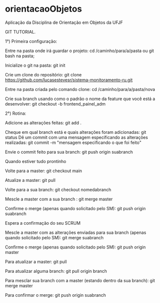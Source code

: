 # orientacaoObjetos
Aplicação da Disciplina de Orientação em Objetos da UFJF

GIT TUTORIAL.

1°) Primeira configuração:

Entre na pasta onde irá guardar o projeto: cd /caminho/para/a/pasta ou git bash na pasta;

Inicialize o git na pasta: git init

Crie um clone do repositório: git clone https://github.com/lucasestevesr/sistema-monitoramento-ru.git

Entre na pasta criada pelo comando clone: cd /caminho/para/a/pasta/nova

Crie sua branch usando como o padrão o nome da feature que você está a desenvolver: git checkout -b frontend_painel_adm

2°) Rotina:

Adicione as alterações feitas: git add .

Cheque em qual branch está e quais alterações foram adicionadas: 
git status
Dê um commit com uma mensagem especificando as alterações realizadas: git commit -m "mensagem especificando o que foi feito"

Envie o commit feito para sua branch: git push origin suabranch

Quando estiver tudo prontinho

Volte para a master: git checkout main

Atualize a master: git pull

Volte para a sua branch: git checkout nomedabranch

Mescle a master com a sua branch : git merge master

Confirme o merge (apenas quando solicitado pelo SM): git push origin suabranch

Espera a confirmação do seu SCRUM

Mescle a master com as alterações enviadas para sua branch (apenas quando solicitado pelo SM): git merge suabranch

Confirme o merge (apenas quando solicitado pelo SM): git push origin master

Para atualizar a master: git pull

Para atualizar alguma branch: git pull origin branch

Para mesclar sua branch com a master (estando dentro da sua branch): git merge master

Para confirmar o merge: git push origin suabranch
